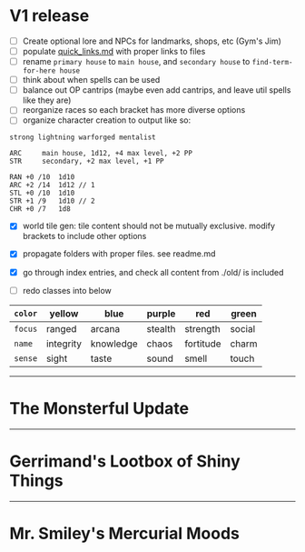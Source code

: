 # V1 release

- [ ] Create optional lore and NPCs for landmarks, shops, etc (Gym's Jim)
- [ ] populate [quick_links.md](./quick_links.md) with proper links to files  
- [ ] rename `primary house` to `main house`, and `secondary house` to `find-term-for-here house`
- [ ] think about when spells can be used
- [ ] balance out OP cantrips (maybe even add cantrips, and leave util spells like they are)
- [ ] reorganize races so each bracket has more diverse options
- [ ] organize character creation to output like so:
```
strong lightning warforged mentalist

ARC     main house, 1d12, +4 max level, +2 PP
STR     secondary, +2 max level, +1 PP

RAN +0 /10  1d10
ARC +2 /14  1d12 // 1
STL +0 /10  1d10
STR +1 /9   1d10 // 2
CHR +0 /7   1d8
```

- [x] world tile gen: tile content should not be mutually exclusive. modify brackets to include other options
- [x] propagate folders with proper files. see readme.md
- [x] go through index entries, and check all content from ./old/ is included

- [ ] redo classes into below


| `color` | yellow    | blue      | purple  | red       | green  |
|---------|-----------|-----------|---------|-----------|--------|
| `focus` | ranged    | arcana    | stealth | strength  | social |
| `name`  | integrity | knowledge | chaos   | fortitude | charm  |
| `sense` | sight     | taste     | sound   | smell     | touch  |



---

# The Monsterful Update

---

# Gerrimand's Lootbox of Shiny Things

---

# Mr. Smiley's Mercurial Moods